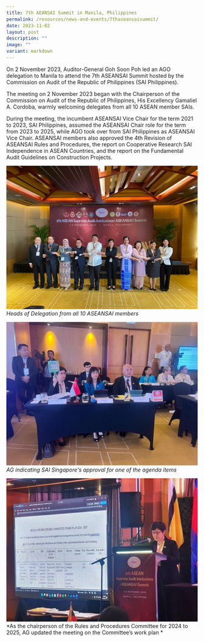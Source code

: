 ```yaml
---
title: 7th AEANSAI Summit in Manila, Philippines
permalink: /resources/news-and-events/7thaseansaisummit/
date: 2023-11-02
layout: post
description: ""
image: ""
variant: markdown
---
```

On 2 November 2023, Auditor-General Goh Soon Poh led an AGO delegation to Manila to attend the 7th ASEANSAI Summit hosted by the Commission on Audit of the Republic of Philippines (SAI Philippines). 

The meeting on 2 November 2023 began with the Chairperson of the Commission on Audit of the Republic of Philippines, His Excellency Gamaliel A. Cordoba, warmly welcoming delegates from all 10 ASEAN member SAIs.

During the meeting, the incumbent ASEANSAI Vice Chair for the term 2021 to 2023, SAI Philippines, assumed the ASEANSAI Chair role for the term from 2023 to 2025, while AGO took over from SAI Philippines as ASEANSAI Vice Chair. ASEANSAI members also approved the 4th Revision of ASEANSAI Rules and Procedures, the report on Cooperative Research SAI Independence in ASEAN Countries, and the report on the Fundamental Audit Guidelines on Construction Projects. 

![](/images/News_Events_Photos/2023/7thaseansai_1.jpg)
*Heads of Delegation from all 10 ASEANSAI members*

![](/images/News_Events_Photos/2023/7thaseansai_3.jpg)
*AG indicating SAI Singapore's approval for one of the agenda items*


![](/images/News_Events_Photos/2023/7thaseansai_7.jpg)
*As the chairperson of the Rules and Procedures Committee for 2024 to 2025, AG updated the meeting on the Committee’s work plan *